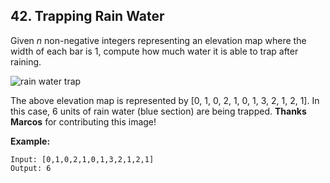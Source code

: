## 42. Trapping Rain Water

Given _n_ non-negative integers representing an elevation map where the width of each bar is 1, compute how much water it is able to trap after raining.

![rain water trap](https://assets.leetcode.com/uploads/2018/10/22/rainwatertrap.png)

The above elevation map is represented by [0, 1, 0, 2, 1, 0, 1, 3, 2, 1, 2, 1]. In this case, 6 units of rain water (blue section) are being trapped. **Thanks Marcos** for contributing this image!

**Example:**

```
Input: [0,1,0,2,1,0,1,3,2,1,2,1]
Output: 6
```
